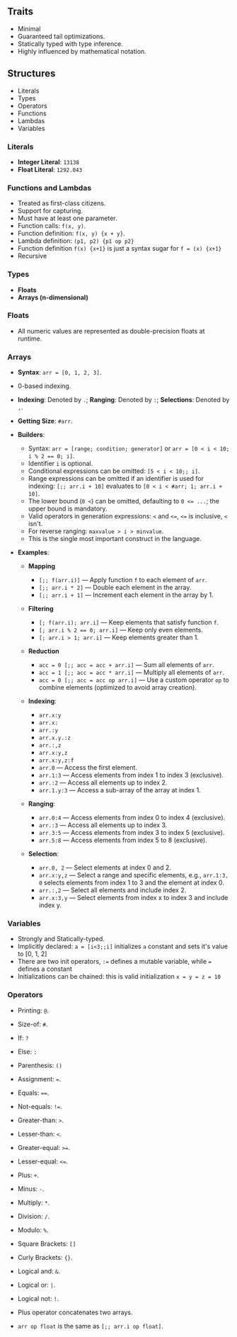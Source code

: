 ## Traits
- Minimal
- Guaranteed tail optimizations.
- Statically typed with type inference.
- Highly influenced by mathematical notation.

## Structures
- Literals 
- Types
- Operators
- Functions
- Lambdas
- Variables

### Literals
- **Integer Literal**: `13138`
- **Float Literal**: `1292.043`

### Functions and Lambdas
- Treated as first-class citizens.
- Support for capturing.
- Must have at least one parameter.
- Function calls: `f(x, y)`.
- Function definition: `f(x, y) {x + y}`.
- Lambda definition: `(p1, p2) {p1 op p2}`
- Function definition `f(x) {x+1}` is just a syntax sugar for `f = (x) {x+1}`
- Recursive

### Types
- **Floats**
- **Arrays (n-dimensional)**

### Floats
- All numeric values are represented as double-precision floats at runtime.

### Arrays
- **Syntax**: `arr = [0, 1, 2, 3]`.
- 0-based indexing.
- **Indexing**: Denoted by `.`; **Ranging**: Denoted by `:`; **Selections**: Denoted by `,`.
- **Getting Size**: `#arr`.
- **Builders**:
  - Syntax: `arr = [range; condition; generator]` or `arr = [0 < i < 10; i % 2 == 0; i]`.
  - Identifier `i` is optional.
  - Conditional expressions can be omitted: `[5 < i < 10;; i]`.
  - Range expressions can be omitted if an identifier is used for indexing: `[;; arr.i + 10]` evaluates to `[0 < i < #arr; 1; arr.i + 10]`.
  - The lower bound (`0 <`) can be omitted, defaulting to `0 <= ...`; the upper bound is mandatory.
  - Valid operators in generation expressions: `<` and `<=`, `<=` is inclusive, `<` isn't.
  - For reverse ranging: `maxvalue > i > minvalue`.
  - This is the single most important construct in the language.

- **Examples**:
  - **Mapping**
    - `[;; f(arr.i)]` — Apply function `f` to each element of `arr`.
    - `[;; arr.i * 2]` — Double each element in the array.
    - `[;; arr.i + 1]` — Increment each element in the array by 1.

  - **Filtering**
    - `[; f(arr.i); arr.i]` — Keep elements that satisfy function `f`.
    - `[; arr.i % 2 == 0; arr.i]` — Keep only even elements.
    - `[; arr.i > 1; arr.i]` — Keep elements greater than 1.

  - **Reduction**
    - `acc = 0 [;; acc = acc + arr.i]` — Sum all elements of `arr`.
    - `acc = 1 [;; acc = acc * arr.i]` — Multiply all elements of `arr`.
    - `acc = 0 [;; acc = acc op arr.i]` — Use a custom operator `op` to combine elements (optimized to avoid array creation).

  - **Indexing**:
    - `arr.x:y`
    - `arr.x:`
    - `arr.:y`
    - `arr.x.y.:z`
    - `arr.:,z`
    - `arr.x:y,z`
    - `arr.x:y,z:f`
    - `arr.0` — Access the first element.
    - `arr.1:3` — Access elements from index 1 to index 3 (exclusive).
    - `arr.:2` — Access all elements up to index 2.
    - `arr.1.y:3` — Access a sub-array of the array at index 1.
  
  - **Ranging**:
    - `arr.0:4` — Access elements from index 0 to index 4 (exclusive).
    - `arr.:3` — Access all elements up to index 3.
    - `arr.3:5` — Access elements from index 3 to index 5 (exclusive).
    - `arr.5:8` — Access elements from index 5 to 8 (exclusive).
  
  - **Selection**:
    - `arr.0, 2` — Select elements at index 0 and 2.
    - `arr.x:y,z` — Select a range and specific elements, e.g., `arr.1:3, 0` selects elements from index 1 to 3 and the element at index 0.
    - `arr.:,2` — Select all elements and include index 2.
    - `arr.x:3,y` — Select elements from index x to index 3 and include index y.

### Variables
- Strongly and Statically-typed.
- Implicitly declared: `a = [i<3;;i]` initializes `a` constant and sets it's value to [0, 1, 2]
- There are two init operators, `:=` defines a mutable variable, while `=` defines a constant
- Initializations can be chained: this is valid initialization `x = y = z = 10`

### Operators
- Printing: `@`.
- Size-of: `#`.
- If: `?`
- Else: `:` 
- Parenthesis: `()`
- Assignment: `=`.
- Equals: `==`.
- Not-equals: `!=`.
- Greater-than: `>`.
- Lesser-than: `<`.
- Greater-equal: `>=`.
- Lesser-equal: `<=`.
- Plus: `+`.
- Minus: `-`.
- Multiply: `*`.
- Division: `/`.
- Modulo: `%`.
- Square Brackets: `[]`
- Curly Brackets: `{}`.
- Logical and: `&`.
- Logical or: `|`.
- Logical not: `!`.

- Plus operator concatenates two arrays.
- `arr op float` is the same as `[;; arr.i op float]`.





